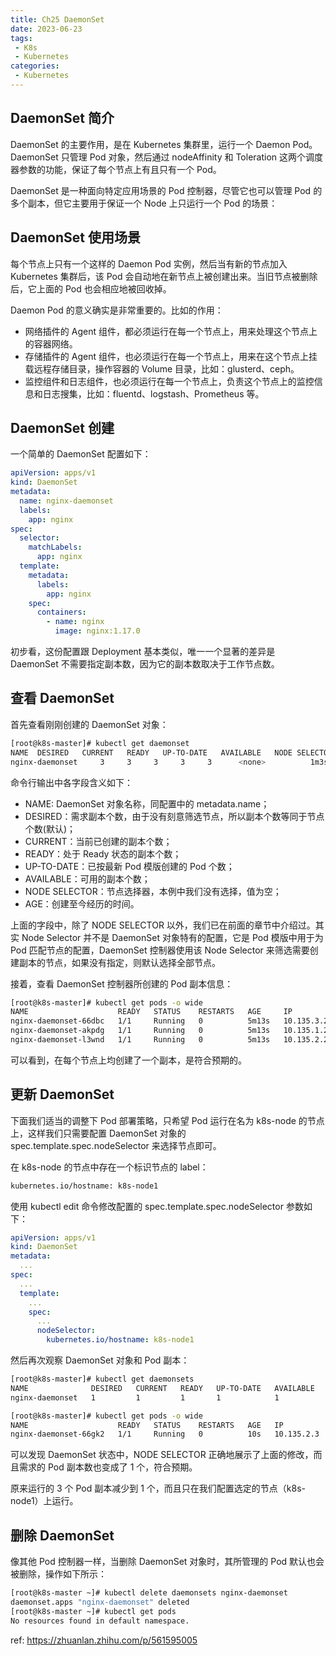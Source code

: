 ```yaml
---
title: Ch25 DaemonSet
date: 2023-06-23
tags:
 - K8s
 - Kubernetes
categories:
 - Kubernetes
---
```




## **DaemonSet 简介**

DaemonSet 的主要作用，是在 Kubernetes 集群里，运行一个 Daemon Pod。 DaemonSet 只管理 Pod 对象，然后通过 nodeAffinity 和 Toleration 这两个调度器参数的功能，保证了每个节点上有且只有一个 Pod。

DaemonSet 是一种面向特定应用场景的 Pod 控制器，尽管它也可以管理 Pod 的多个副本，但它主要用于保证一个 Node 上只运行一个 Pod 的场景：



## **DaemonSet 使用场景**

每个节点上只有一个这样的 Daemon Pod 实例，然后当有新的节点加入 Kubernetes 集群后，该 Pod 会自动地在新节点上被创建出来。当旧节点被删除后，它上面的 Pod 也会相应地被回收掉。

Daemon Pod 的意义确实是非常重要的。比如的作用：

- 网络插件的 Agent 组件，都必须运行在每一个节点上，用来处理这个节点上的容器网络。
- 存储插件的 Agent 组件，也必须运行在每一个节点上，用来在这个节点上挂载远程存储目录，操作容器的 Volume 目录，比如：glusterd、ceph。
- 监控组件和日志组件，也必须运行在每一个节点上，负责这个节点上的监控信息和日志搜集，比如：fluentd、logstash、Prometheus 等。



## **DaemonSet 创建**

一个简单的 DaemonSet 配置如下：

```yaml
apiVersion: apps/v1
kind: DaemonSet
metadata:
  name: nginx-daemonset
  labels:
    app: nginx
spec:
  selector:
    matchLabels:
      app: nginx
  template:
    metadata:
      labels:
        app: nginx
    spec:
      containers:
        - name: nginx
          image: nginx:1.17.0
```

初步看，这份配置跟 Deployment 基本类似，唯一一个显著的差异是 DaemonSet 不需要指定副本数，因为它的副本数取决于工作节点数。



## **查看 DaemonSet**

首先查看刚刚创建的 DaemonSet 对象：

```sh
[root@k8s-master]# kubectl get daemonset
NAME  DESIRED   CURRENT   READY   UP-TO-DATE   AVAILABLE   NODE SELECTOR   AGE
nginx-daemonset     3     3     3     3     3      <none>          1m3s
```

命令行输出中各字段含义如下：

- NAME: DaemonSet 对象名称，同配置中的 metadata.name；
- DESIRED：需求副本个数，由于没有刻意筛选节点，所以副本个数等同于节点个数(默认)；
- CURRENT：当前已创建的副本个数；
- READY：处于 Ready 状态的副本个数；
- UP-TO-DATE：已按最新 Pod 模版创建的 Pod 个数；
- AVAILABLE：可用的副本个数；
- NODE SELECTOR：节点选择器，本例中我们没有选择，值为空；
- AGE：创建至今经历的时间。

上面的字段中，除了 NODE SELECTOR 以外，我们已在前面的章节中介绍过。其实 Node Selector 并不是 DaemonSet 对象特有的配置，它是 Pod 模版中用于为 Pod 匹配节点的配置，DaemonSet 控制器使用该 Node Selector 来筛选需要创建副本的节点，如果没有指定，则默认选择全部节点。

接着，查看 DaemonSet 控制器所创建的 Pod 副本信息：

```sh
[root@k8s-master]# kubectl get pods -o wide
NAME                    READY   STATUS    RESTARTS   AGE     IP           NODE           NOMINATED NODE   READINESS GATES
nginx-daemonset-66dbc   1/1     Running   0          5m13s   10.135.3.2   k8s-master   <none>           <none>
nginx-daemonset-akpdg   1/1     Running   0          5m13s   10.135.1.2   k8s-node1   <none>           <none>
nginx-daemonset-l3wnd   1/1     Running   0          5m13s   10.135.2.2   k8s-node2    <none>           <none>
```

可以看到，在每个节点上均创建了一个副本，是符合预期的。





## **更新 DaemonSet**

下面我们适当的调整下 Pod 部署策略，只希望 Pod 运行在名为 k8s-node 的节点上，这样我们只需要配置 DaemonSet 对象的 spec.template.spec.nodeSelector 来选择节点即可。

在 k8s-node 的节点中存在一个标识节点的 label：

```sh
kubernetes.io/hostname: k8s-node1
```

使用 kubectl edit 命令修改配置的 spec.template.spec.nodeSelector 参数如下：

```yaml
apiVersion: apps/v1
kind: DaemonSet
metadata:
  ...
spec:
  ...
  template:
    ...
    spec:
      ...
      nodeSelector:
        kubernetes.io/hostname: k8s-node1
```



然后再次观察 DaemonSet 对象和 Pod 副本：

```sh
[root@k8s-master]# kubectl get daemonsets
NAME              DESIRED   CURRENT   READY   UP-TO-DATE   AVAILABLE   NODE SELECTOR                        AGE
nginx-daemonset   1         1         1       1            1           kubernetes.io/hostname=k8s-node1   37m

[root@k8s-master]# kubectl get pods -o wide
NAME                    READY   STATUS    RESTARTS   AGE   IP           NODE          NOMINATED NODE   READINESS GATES
nginx-daemonset-66gk2   1/1     Running   0          10s   10.135.2.3   k8s-node1   <none>           <none>
```



可以发现 DaemonSet 状态中，NODE SELECTOR 正确地展示了上面的修改，而且需求的 Pod 副本数也变成了 1 个，符合预期。

原来运行的 3 个 Pod 副本减少到 1 个，而且只在我们配置选定的节点（k8s-node1）上运行。



## **删除 DaemonSet**

像其他 Pod 控制器一样，当删除 DaemonSet 对象时，其所管理的 Pod 默认也会被删除，操作如下所示：

```sh
[root@k8s-master ~]# kubectl delete daemonsets nginx-daemonset
daemonset.apps "nginx-daemonset" deleted
[root@k8s-master ~]# kubectl get pods
No resources found in default namespace.
```













ref: https://zhuanlan.zhihu.com/p/561595005

